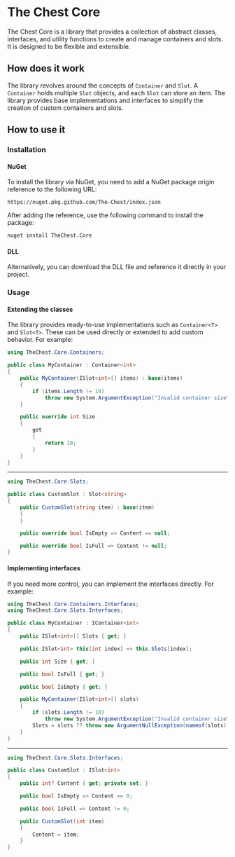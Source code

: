 # The Chest Core

The Chest Core is a library that provides a collection of abstract classes, interfaces, and utility functions to create and manage containers and slots. It is designed to be flexible and extensible.

## How does it work

The library revolves around the concepts of `Container` and `Slot`. A `Container` holds multiple `Slot` objects, and each `Slot` can store an item. The library provides base implementations and interfaces to simplify the creation of custom containers and slots.

## How to use it

### Installation

#### NuGet
To install the library via NuGet, you need to add a NuGet package origin reference to the following URL:
```
https://nuget.pkg.github.com/The-Chest/index.json
```
After adding the reference, use the following command to install the package:
```bash
nuget install TheChest.Core
```

#### DLL
Alternatively, you can download the DLL file and reference it directly in your project.

### Usage

#### Extending the classes
The library provides ready-to-use implementations such as `Container<T>` and `Slot<T>`. These can be used directly or extended to add custom behavior. For example:

```csharp
using TheChest.Core.Containers;

public class MyContainer : Container<int>
{
    public MyContainer(ISlot<int>[] items) : base(items)
    {
        if (items.Length != 10)
            throw new System.ArgumentException("Invalid container size");
    }

    public override int Size
    {
        get
        {
            return 10;
        }
    }
}
```

----------

```csharp
using TheChest.Core.Slots;

public class CustomSlot : Slot<string>
{
    public CustomSlot(string item) : base(item)
    {
    }

    public override bool IsEmpty => Content == null;

    public override bool IsFull => Content != null;
}
```

#### Implementing interfaces

If you need more control, you can implement the interfaces directly. For example:

```csharp
using TheChest.Core.Containers.Interfaces;
using TheChest.Core.Slots.Interfaces;

public class MyContainer : IContainer<int>
{
    public ISlot<int>[] Slots { get; }

    public ISlot<int> this[int index] => this.Slots[index];

    public int Size { get; }

    public bool IsFull { get; }

    public bool IsEmpty { get; }

    public MyContainer(ISlot<int>[] slots)
    {
        if (slots.Length != 10)
            throw new System.ArgumentException("Invalid container size");
        Slots = slots ?? throw new ArgumentNullException(nameof(slots));
    }
}
```

----------

```csharp
using TheChest.Core.Slots.Interfaces;

public class CustomSlot : ISlot<int>
{
    public int? Content { get; private set; }

    public bool IsEmpty => Content == 0;

    public bool IsFull => Content != 0;

    public CustomSlot(int item)
    {
        Content = item;
    }
}
```